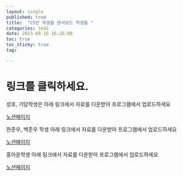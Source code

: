```yaml
---
layout: single
published: true
title:  "CS반 학생들 센서보드 학생들 "
categories: tedi
date: 2023-09-16 16:26:00
toc: true
toc_sticky: true
tag:   

---
```

# 링크를 클릭하세요.

성호, 기담학생은 아래 링크에서 자료를 다운받아 프로그램에서 업로드하세요

[노션페이지](https://abalone-beginner-393.notion.site/1246e0bbff134efbafe8884e8f43a8e3?pvs=4)


한준우, 백준우 학생 아래 링크에서 자료를 다운받아 프로그램에서 업로드하세요

[노션페이지](https://abalone-beginner-393.notion.site/1246e0bbff134efbafe8884e8f43a8e3?pvs=4)

홍아윤학생 아래 링크에서 자료를 다운받아 프로그램에서 업로드하세요

[노션페이지](https://abalone-beginner-393.notion.site/1246e0bbff134efbafe8884e8f43a8e3?pvs=4)
